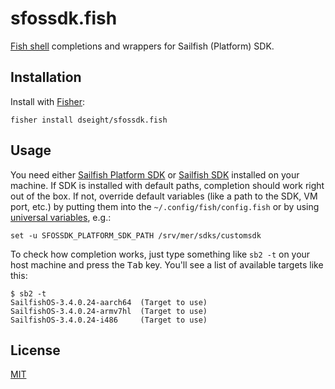 # sfossdk.fish

[Fish shell](https://fishshell.com/) completions and wrappers for Sailfish (Platform) SDK.

## Installation

Install with [Fisher](https://github.com/jorgebucaran/fisher):

```
fisher install dseight/sfossdk.fish
```

## Usage

You need either [Sailfish Platform SDK](https://sailfishos.org/wiki/Platform_SDK) or [Sailfish SDK](https://sailfishos.org/wiki/Sailfish_SDK) installed on your machine. If SDK is installed with default paths, completion should work right out of the box. If not, override default variables (like a path to the SDK, VM port, etc.) by putting them into the `~/.config/fish/config.fish` or by using [universal variables](https://fishshell.com/docs/current/tutorial.html#universal-variables), e.g.:

```
set -u SFOSSDK_PLATFORM_SDK_PATH /srv/mer/sdks/customsdk
```

To check how completion works, just type something like `sb2 -t` on your host machine and press the <kbd>Tab</kbd> key. You'll see a list of available targets like this:
```console
$ sb2 -t
SailfishOS-3.4.0.24-aarch64  (Target to use)
SailfishOS-3.4.0.24-armv7hl  (Target to use)
SailfishOS-3.4.0.24-i486     (Target to use)
```

## License

[MIT](LICENSE)

